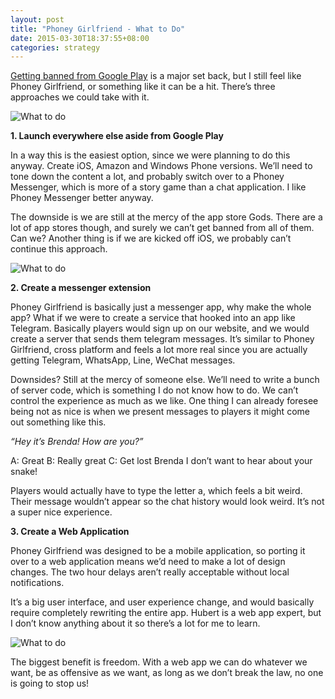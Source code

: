 ```yaml
---
layout: post
title: "Phoney Girlfriend - What to Do"
date: 2015-03-30T18:37:55+08:00
categories: strategy
---
```


[Getting banned from Google Play](http://ballerindustries.com/2015/03/my-google-play-developer-account-has-been-terminated/) is a major set back, but I still feel like Phoney Girlfriend, or something like it can be a hit. There’s three approaches we could take with it.

![What to do](http://ballerindustries.com/wp-content/uploads/2015/03/what_do.jpg)

**1. Launch everywhere else aside from Google Play**

In a way this is the easiest option, since we were planning to do this anyway. Create iOS, Amazon and Windows Phone versions. We’ll need to tone down the content a lot, and probably switch over to a Phoney Messenger, which is more of a story game than a chat application. I like Phoney Messenger better anyway.

The downside is we are still at the mercy of the app store Gods. There are a lot of app stores though, and surely we can’t get banned from all of them. Can we? Another thing is if we are kicked off iOS, we probably can’t continue this approach.

![What to do](http://ballerindustries.com/wp-content/uploads/2015/03/Screen-Shot-2015-03-05-at-11.19.32-pm.png)

**2. Create a messenger extension**

Phoney Girlfriend is basically just a messenger app, why make the whole app? What if we were to create a service that hooked into an app like Telegram. Basically players would sign up on our website, and we would create a server that sends them telegram messages. It’s similar to Phoney Girlfriend, cross platform and feels a lot more real since you are actually getting Telegram, WhatsApp, Line, WeChat messages.

Downsides? Still at the mercy of someone else. We’ll need to write a bunch of server code, which is something I do not know how to do. We can’t control the experience as much as we like. One thing I can already foresee being not as nice is when we present messages to players it might come out something like this.

*“Hey it’s Brenda! How are you?”*

A: Great
B: Really great
C: Get lost Brenda I don’t want to hear about your snake!

Players would actually have to type the letter a, which feels a bit weird. Their message wouldn’t appear so the chat history would look weird. It’s not a super nice experience.

**3. Create a Web Application**

Phoney Girlfriend was designed to be a mobile application, so porting it over to a web application means we’d need to make a lot of design changes. The two hour delays aren’t really acceptable without local notifications.

It’s a big user interface, and user experience change, and would basically require completely rewriting the entire app. Hubert is a web app expert, but I don’t know anything about it so there’s a lot for me to learn.

![What to do](http://ballerindustries.com/wp-content/uploads/2015/03/freedom.jpg)

The biggest benefit is freedom. With a web app we can do whatever we want, be as offensive as we want, as long as we don’t break the law, no one is going to stop us!

